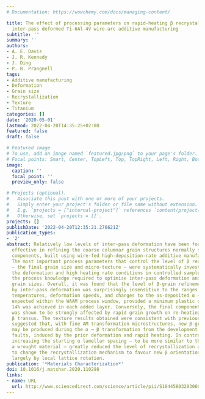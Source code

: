 ```yaml
---
# Documentation: https://wowchemy.com/docs/managing-content/

title: The effect of processing parameters on rapid-heating β recrystallization in
  inter-pass deformed Ti-6Al-4V wire-arc additive manufacturing
subtitle: ''
summary: ''
authors:
- A. E. Davis
- J. R. Kennedy
- J. Ding
- P. B. Prangnell
tags:
- Additive manufacturing
- Deformation
- Grain size
- Recrystallization
- Texture
- Titanium
categories: []
date: '2020-05-01'
lastmod: 2022-04-20T14:35:25+02:00
featured: false
draft: false

# Featured image
# To use, add an image named `featured.jpg/png` to your page's folder.
# Focal points: Smart, Center, TopLeft, Top, TopRight, Left, Right, BottomLeft, Bottom, BottomRight.
image:
  caption: ''
  focal_point: ''
  preview_only: false

# Projects (optional).
#   Associate this post with one or more of your projects.
#   Simply enter your project's folder or file name without extension.
#   E.g. `projects = ["internal-project"]` references `content/project/deep-learning/index.md`.
#   Otherwise, set `projects = []`.
projects: []
publishDate: '2022-04-20T12:35:21.276621Z'
publication_types:
- '2'
abstract: Relatively low levels of inter-pass deformation have been found to be very
  effective in refining the coarse columnar grain structures normally seen in Ti-6Al-4V
  components, built using wire-fed high-deposition-rate additive manufacturing processes.
  The most important process parameters that control the level of β recrystallization
  – the final grain size and micro-texture – were systematically investigated by simulating
  the deformation and high heating rate conditions in controlled samples, to develop
  the process knowledge required to optimise inter-pass deformation and obtain predictable
  grain sizes. Overall, it was found that the level of β-grain refinement achieved
  by inter-pass deformation was surprisingly insensitive to the ranges of deformation
  temperatures, deformation speeds, and changes to the as-deposited α + β microstructure,
  expected within the WAAM process window, provided a minimum plastic strain of only
  14% was achieved in each added layer. Conversely, the final component grain size
  was shown to be strongly affected by rapid grain growth on re-heating above the
  β transus. The texture results obtained were consistent with previous work which
  suggested that, with fine AM transformation microstructures, new β-grain orientations
  may be produced during the α → β transformation from the development of twinning
  faults, induced by the prior deformation and rapid heating. In contrast, greatly
  increasing the starting α lamellar spacing – to be more similar to that found in
  a wrought material – greatly reduced the level of recrystallization and also appeared
  to change the recrystallization mechanism to favour new β orientations produced
  largely by local lattice rotation.
publication: '*Materials Characterization*'
doi: 10.1016/j.matchar.2020.110298
links:
- name: URL
  url: http://www.sciencedirect.com/science/article/pii/S1044580320306045
---
```


